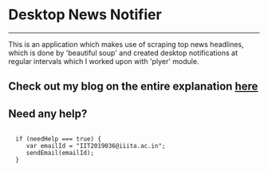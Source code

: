# Desktop News Notifier
--------------------------------------------------------------------------------------------------
This is an application which makes use of scraping top news headlines, which is done by 'beautiful soup' and created desktop notifications at regular intervals which I worked upon with 'plyer' module.


Check out my blog on the entire explanation [here](https://medium.com/developer-student-clubs-iiit-allahabad/desktop-notifications-using-plyer-82a02a636260)
--------------------------------------------

## Need any help?
``` 

  if (needHelp === true) {
     var emailId = "IIT2019036@iiita.ac.in";
     sendEmail(emailId);
  }
  ```
